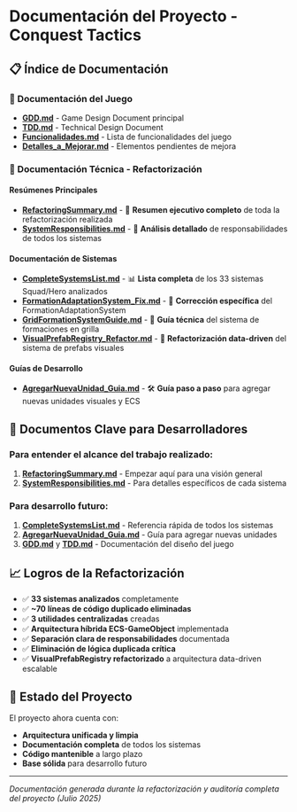# Documentación del Proyecto - Conquest Tactics

## 📋 Índice de Documentación

### 📖 Documentación del Juego
- **[GDD.md](./GDD.md)** - Game Design Document principal
- **[TDD.md](./TDD.md)** - Technical Design Document
- **[Funcionalidades.md](./Funcionalidades.md)** - Lista de funcionalidades del juego
- **[Detalles_a_Mejorar.md](./Detalles_a_Mejorar.md)** - Elementos pendientes de mejora

### 🔧 Documentación Técnica - Refactorización

#### Resúmenes Principales
- **[RefactoringSummary.md](./RefactoringSummary.md)** - 📄 **Resumen ejecutivo completo** de toda la refactorización realizada
- **[SystemResponsibilities.md](./SystemResponsibilities.md)** - 🎯 **Análisis detallado** de responsabilidades de todos los sistemas

#### Documentación de Sistemas
- **[CompleteSystemsList.md](./CompleteSystemsList.md)** - 📊 **Lista completa** de los 33 sistemas Squad/Hero analizados
- **[FormationAdaptationSystem_Fix.md](./FormationAdaptationSystem_Fix.md)** - 🔧 **Corrección específica** del FormationAdaptationSystem
- **[GridFormationSystemGuide.md](./GridFormationSystemGuide.md)** - 📐 **Guía técnica** del sistema de formaciones en grilla
- **[VisualPrefabRegistry_Refactor.md](./VisualPrefabRegistry_Refactor.md)** - 🎨 **Refactorización data-driven** del sistema de prefabs visuales

#### Guías de Desarrollo
- **[AgregarNuevaUnidad_Guia.md](./AgregarNuevaUnidad_Guia.md)** - 🛠️ **Guía paso a paso** para agregar nuevas unidades visuales y ECS

## 🎯 Documentos Clave para Desarrolladores

### Para entender el alcance del trabajo realizado:
1. **[RefactoringSummary.md](./RefactoringSummary.md)** - Empezar aquí para una visión general
2. **[SystemResponsibilities.md](./SystemResponsibilities.md)** - Para detalles específicos de cada sistema

### Para desarrollo futuro:
1. **[CompleteSystemsList.md](./CompleteSystemsList.md)** - Referencia rápida de todos los sistemas
2. **[AgregarNuevaUnidad_Guia.md](./AgregarNuevaUnidad_Guia.md)** - Guía para agregar nuevas unidades
3. **[GDD.md](./GDD.md)** y **[TDD.md](./TDD.md)** - Documentación del diseño del juego

## 📈 Logros de la Refactorización

- ✅ **33 sistemas analizados** completamente
- ✅ **~70 líneas de código duplicado eliminadas**
- ✅ **3 utilidades centralizadas** creadas
- ✅ **Arquitectura híbrida ECS-GameObject** implementada
- ✅ **Separación clara de responsabilidades** documentada
- ✅ **Eliminación de lógica duplicada crítica**
- ✅ **VisualPrefabRegistry refactorizado** a arquitectura data-driven escalable

## 🚀 Estado del Proyecto

El proyecto ahora cuenta con:
- **Arquitectura unificada y limpia**
- **Documentación completa** de todos los sistemas
- **Código mantenible** a largo plazo
- **Base sólida** para desarrollo futuro

---
*Documentación generada durante la refactorización y auditoría completa del proyecto (Julio 2025)*
